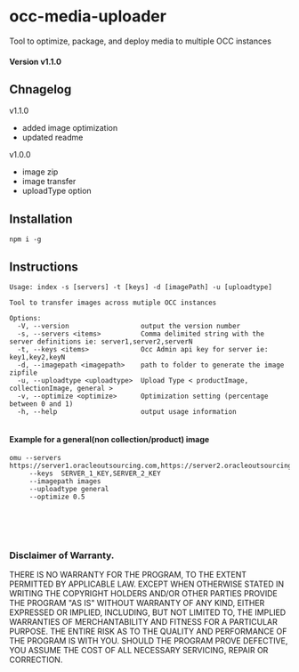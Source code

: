 # occ-media-uploader
Tool to optimize, package, and deploy media to multiple OCC instances


#### Version v1.1.0

## Chnagelog

v1.1.0
- added image optimization
- updated readme

v1.0.0
- image zip
- image transfer
- uploadType option

## Installation
```$xslt
npm i -g
```

## Instructions

```
Usage: index -s [servers] -t [keys] -d [imagePath] -u [uploadtype]

Tool to transfer images across mutiple OCC instances
 
Options:
  -V, --version                  output the version number
  -s, --servers <items>          Comma delimited string with the server definitions ie: server1,server2,serverN
  -t, --keys <items>             Occ Admin api key for server ie: key1,key2,keyN
  -d, --imagepath <imagepath>    path to folder to generate the image zipfile
  -u, --uploadtype <uploadtype>  Upload Type < productImage, collectionImage, general >
  -v, --optimize <optimize>      Optimization setting (percentage between 0 and 1)
  -h, --help                     output usage information
  
```

#### Example for a general(non collection/product) image

```$xslt
omu --servers https://server1.oracleoutsourcing.com,https://server2.oracleoutsourcing.com 
     --keys  SERVER_1_KEY,SERVER_2_KEY 
     --imagepath images
     --uploadtype general
     --optimize 0.5
```


<br/><br/><br/>
### Disclaimer of Warranty.

  THERE IS NO WARRANTY FOR THE PROGRAM, TO THE EXTENT PERMITTED BY
APPLICABLE LAW.  EXCEPT WHEN OTHERWISE STATED IN WRITING THE COPYRIGHT
HOLDERS AND/OR OTHER PARTIES PROVIDE THE PROGRAM "AS IS" WITHOUT WARRANTY
OF ANY KIND, EITHER EXPRESSED OR IMPLIED, INCLUDING, BUT NOT LIMITED TO,
THE IMPLIED WARRANTIES OF MERCHANTABILITY AND FITNESS FOR A PARTICULAR
PURPOSE.  THE ENTIRE RISK AS TO THE QUALITY AND PERFORMANCE OF THE PROGRAM
IS WITH YOU.  SHOULD THE PROGRAM PROVE DEFECTIVE, YOU ASSUME THE COST OF
ALL NECESSARY SERVICING, REPAIR OR CORRECTION.
